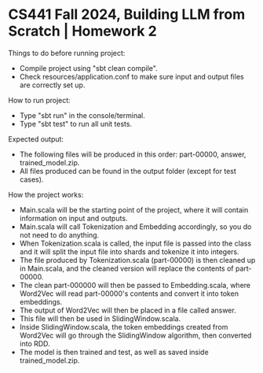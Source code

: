 <h1>CS441 Fall 2024, Building LLM from Scratch | Homework 2</h1>

Things to do before running project:
- Compile project using "sbt clean compile".
- Check resources/application.conf to make sure input and output files are correctly set up.

How to run project:
- Type "sbt run" in the console/terminal.
- Type "sbt test" to run all unit tests.

Expected output:
- The following files will be produced in this order: part-00000, answer, trained_model.zip.
- All files produced can be found in the output folder (except for test cases).

How the project works:
- Main.scala will be the starting point of the project, where it will contain information on input and outputs.
- Main.scala will call Tokenization and Embedding accordingly, so you do not need to do anything.
- When Tokenization.scala is called, the input file is passed into the class and it will split the input file into shards and tokenize it into integers.
- The file produced by Tokenization.scala (part-00000) is then cleaned up in Main.scala, and the cleaned version will replace the contents of part-00000.
- The clean part-000000 will then be passed to Embedding.scala, where Word2Vec will read part-00000's contents and convert it into token embeddings.
- The output of Word2Vec will then be placed in a file called answer.
- This file will then be used in SlidingWindow.scala.
- Inside SlidingWindow.scala, the token embeddings created from Word2Vec will go through the SlidingWindow algorithm, then converted into RDD.
- The model is then trained and test, as well as saved inside trained_model.zip.
